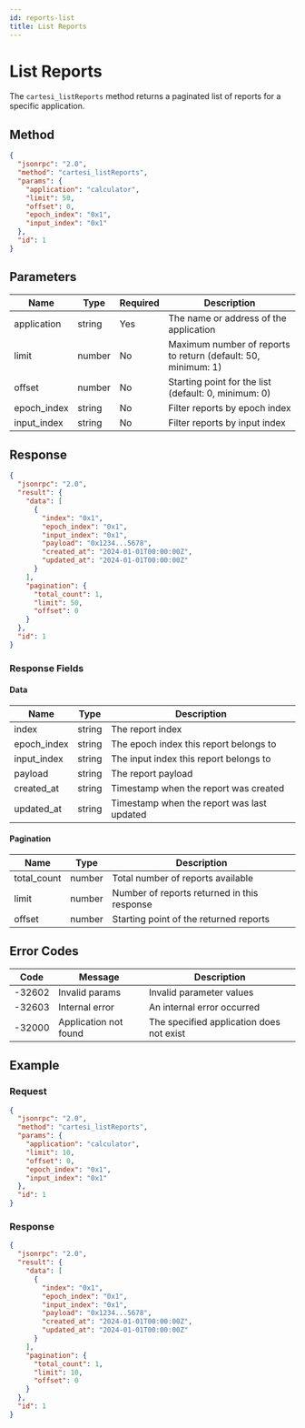 ```yaml
---
id: reports-list
title: List Reports
---
```


# List Reports

The `cartesi_listReports` method returns a paginated list of reports for a specific application.

## Method

```json
{
  "jsonrpc": "2.0",
  "method": "cartesi_listReports",
  "params": {
    "application": "calculator",
    "limit": 50,
    "offset": 0,
    "epoch_index": "0x1",
    "input_index": "0x1"
  },
  "id": 1
}
```

## Parameters

| Name        | Type   | Required | Description                                      |
|-------------|--------|----------|--------------------------------------------------|
| application | string | Yes      | The name or address of the application           |
| limit       | number | No       | Maximum number of reports to return (default: 50, minimum: 1) |
| offset      | number | No       | Starting point for the list (default: 0, minimum: 0)         |
| epoch_index | string | No       | Filter reports by epoch index                    |
| input_index | string | No       | Filter reports by input index                    |

## Response

```json
{
  "jsonrpc": "2.0",
  "result": {
    "data": [
      {
        "index": "0x1",
        "epoch_index": "0x1",
        "input_index": "0x1",
        "payload": "0x1234...5678",
        "created_at": "2024-01-01T00:00:00Z",
        "updated_at": "2024-01-01T00:00:00Z"
      }
    ],
    "pagination": {
      "total_count": 1,
      "limit": 50,
      "offset": 0
    }
  },
  "id": 1
}
```

### Response Fields

#### Data

| Name        | Type   | Description                                      |
|-------------|--------|--------------------------------------------------|
| index       | string | The report index                                 |
| epoch_index | string | The epoch index this report belongs to           |
| input_index | string | The input index this report belongs to           |
| payload     | string | The report payload                               |
| created_at  | string | Timestamp when the report was created            |
| updated_at  | string | Timestamp when the report was last updated       |

#### Pagination

| Name        | Type   | Description                                      |
|-------------|--------|--------------------------------------------------|
| total_count | number | Total number of reports available                |
| limit       | number | Number of reports returned in this response      |
| offset      | number | Starting point of the returned reports           |

## Error Codes

| Code    | Message                | Description                                      |
|---------|------------------------|--------------------------------------------------|
| -32602  | Invalid params         | Invalid parameter values                         |
| -32603  | Internal error         | An internal error occurred                       |
| -32000  | Application not found  | The specified application does not exist         |

## Example

### Request

```json
{
  "jsonrpc": "2.0",
  "method": "cartesi_listReports",
  "params": {
    "application": "calculator",
    "limit": 10,
    "offset": 0,
    "epoch_index": "0x1",
    "input_index": "0x1"
  },
  "id": 1
}
```

### Response

```json
{
  "jsonrpc": "2.0",
  "result": {
    "data": [
      {
        "index": "0x1",
        "epoch_index": "0x1",
        "input_index": "0x1",
        "payload": "0x1234...5678",
        "created_at": "2024-01-01T00:00:00Z",
        "updated_at": "2024-01-01T00:00:00Z"
      }
    ],
    "pagination": {
      "total_count": 1,
      "limit": 10,
      "offset": 0
    }
  },
  "id": 1
}
``` 